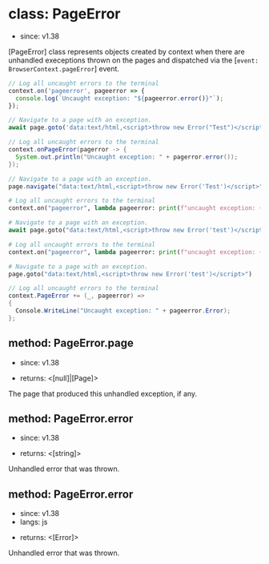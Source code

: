 # class: PageError
* since: v1.38

[PageError] class represents objects created by context when there are unhandled
execeptions thrown on the pages and dispatched via the [`event: BrowserContext.pageError`] event.

```js
// Log all uncaught errors to the terminal
context.on('pageerror', pageerror => {
  console.log(`Uncaught exception: "${pageerror.error()}"`);
});

// Navigate to a page with an exception.
await page.goto('data:text/html,<script>throw new Error("Test")</script>');
```

```java
// Log all uncaught errors to the terminal
context.onPageError(pagerror -> {
  System.out.println("Uncaught exception: " + pagerror.error());
});

// Navigate to a page with an exception.
page.navigate("data:text/html,<script>throw new Error('Test')</script>");
```

```python async
# Log all uncaught errors to the terminal
context.on("pageerror", lambda pageerror: print(f"uncaught exception: {pageerror.error}"))

# Navigate to a page with an exception.
await page.goto("data:text/html,<script>throw new Error('test')</script>")
```

```python sync
# Log all uncaught errors to the terminal
context.on("pageerror", lambda pageerror: print(f"uncaught exception: {pageerror.error}"))

# Navigate to a page with an exception.
page.goto("data:text/html,<script>throw new Error('test')</script>")
```

```csharp
// Log all uncaught errors to the terminal
context.PageError += (_, pageerror) =>
{
  Console.WriteLine("Uncaught exception: " + pageerror.Error);
};
```

## method: PageError.page
* since: v1.38
- returns: <[null]|[Page]>

The page that produced this unhandled exception, if any.

## method: PageError.error
* since: v1.38
- returns: <[string]>

Unhandled error that was thrown.

## method: PageError.error
* since: v1.38
* langs: js
- returns: <[Error]>

Unhandled error that was thrown.
